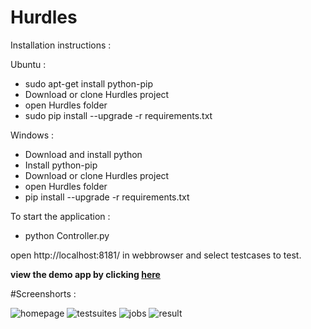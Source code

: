 # Hurdles

Installation instructions :

Ubuntu :
* sudo apt-get install python-pip
* Download or clone Hurdles project
* open Hurdles folder
* sudo pip install --upgrade -r requirements.txt

Windows :
* Download and install python
* Install python-pip
* Download or clone Hurdles project
* open Hurdles folder
* pip install --upgrade -r requirements.txt

To start the application :
* python Controller.py

open http://localhost:8181/ in webbrowser and select testcases to test.

**view the demo app by clicking [here](https://hurdles-demo.herokuapp.com/)**

#Screenshorts :

![homepage](https://cloud.githubusercontent.com/assets/4667360/8595187/b4791022-2665-11e5-9580-e14d386735ae.png)
![testsuites](https://cloud.githubusercontent.com/assets/4667360/8595188/b47b7c36-2665-11e5-9c6c-4708bad068e3.png)
![jobs](https://cloud.githubusercontent.com/assets/4667360/8595190/b47f0d56-2665-11e5-9760-a2760253cfee.png)
![result](https://cloud.githubusercontent.com/assets/4667360/8595189/b47eed26-2665-11e5-9374-e3027723df31.png)
